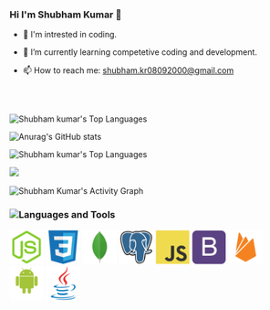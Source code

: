 ### Hi I'm Shubham Kumar 👋

<!--
**shubham0809200/shubham0809200** is a ✨ _special_ ✨ repository because its `README.md` (this file) appears on your GitHub profile.

Here are some ideas to get you started:

- 🔭 I’m currently working on ...
- 👯 I’m looking to collaborate on ...
- 🤔 I’m looking for help with ...
-->
- 👀 I'm intrested in coding.
- 🌱 I’m currently learning competetive coding and development.
- 📫 How to reach me: shubham.kr08092000@gmail.com

  <br/><br/>
  

<img alt="Shubham kumar's Top Languages" src="https://github-readme-stats.vercel.app/api/top-langs/?username=shubham0809200&langs_count=8&layout=compact&theme=react&hide_border=true&bg_color=1F222E&title_color=F85D7F&icon_color=F8D866&hide=Jupyter%20Notebook" height="192px"/>
  
![Anurag's GitHub stats](https://github-readme-stats.vercel.app/api?username=shubham0809200&show_icons=true&theme=radical)


<img alt="Shubham kumar's Top Languages" src="https://github-readme-stats.vercel.app/api?username=shubham0809200&show_icons=true&theme=radical" height="192px"/>
  
 
![](https://komarev.com/ghpvc/?username=your-github-shubham0809200&style=flat-square)

<img alt="Shubham Kumar's Activity Graph" src="https://activity-graph.herokuapp.com/graph?username=shubham0809200&bg_color=1F222E&color=F8D866&line=F85D7F&point=FFFFFF&hide_border=true" />

<h3 align="left"><img src="https://media.giphy.com/media/WUlplcMpOCEmTGBtBW/giphy.gif" width="50">Languages and Tools</h3> 
<p align="left">
<img src="https://raw.githubusercontent.com/devicons/devicon/9f4f5cdb393299a81125eb5127929ea7bfe42889/icons/nodejs/nodejs-original.svg" height="auto" width="60px">
<!-- <img src="https://www.pngfind.com/pngs/m/136-1363736_express-js-icon-png-transparent-png.png" height="auto" width="40px"> -->
  <img src="https://raw.githubusercontent.com/devicons/devicon/9f4f5cdb393299a81125eb5127929ea7bfe42889/icons/css3/css3-original.svg" height="auto" width="60px">
  <img src="https://raw.githubusercontent.com/devicons/devicon/9f4f5cdb393299a81125eb5127929ea7bfe42889/icons/mongodb/mongodb-original.svg" height="auto" width="60px">
  <img src="https://raw.githubusercontent.com/devicons/devicon/9f4f5cdb393299a81125eb5127929ea7bfe42889/icons/postgresql/postgresql-original.svg" height="auto" width="60px">
  <img src="https://raw.githubusercontent.com/devicons/devicon/9f4f5cdb393299a81125eb5127929ea7bfe42889/icons/javascript/javascript-original.svg" height="auto" width="60px">
   <img src="https://raw.githubusercontent.com/devicons/devicon/9f4f5cdb393299a81125eb5127929ea7bfe42889/icons/bootstrap/bootstrap-plain.svg" height="auto" width="60px">
   <img src="https://raw.githubusercontent.com/devicons/devicon/9f4f5cdb393299a81125eb5127929ea7bfe42889/icons/firebase/firebase-plain.svg" height="auto" width="60px">
   <img src="https://raw.githubusercontent.com/devicons/devicon/9f4f5cdb393299a81125eb5127929ea7bfe42889/icons/android/android-original-wordmark.svg" height="auto" width="60px">
   <img src="https://raw.githubusercontent.com/devicons/devicon/9f4f5cdb393299a81125eb5127929ea7bfe42889/icons/java/java-original.svg" height="auto" width="60px">
<!--        <img src="https://raw.githubusercontent.com/devicons/devicon/9f4f5cdb393299a81125eb5127929ea7bfe42889/icons/react/react-original.svg" height="auto" width="60px"> -->
</p>
<br><br>


<!-- 
## Contact Me  :maple_leaf:

<p align="center"> -->


<!-- - 💬 Ask me about web and Android development -->

<!--
- 😄 Pronouns: ...
- ⚡ Fun fact: ...
-->
